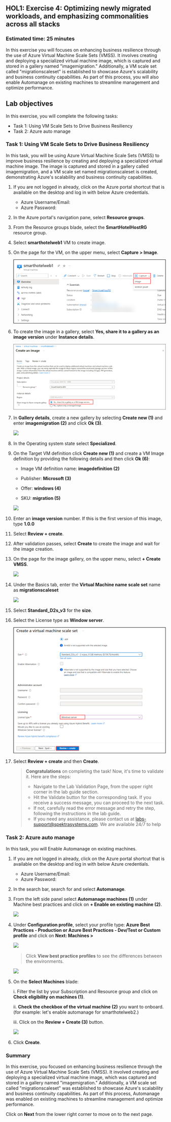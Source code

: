 ## HOL1: Exercise 4: Optimizing newly migrated workloads, and emphasizing commonalities across all stacks

### Estimated time: 25 minutes

In this exercise you will focuses on enhancing business resilience through the use of Azure Virtual Machine Scale Sets (VMSS). It involves creating and deploying a specialized virtual machine image, which is captured and stored in a gallery named "imagemigration." Additionally, a VM scale set called "migrationscaleset" is established to showcase Azure's scalability and business continuity capabilities. As part of this process, you will also enable Automanage on existing machines to streamline management and optimize performance.

## Lab objectives

In this exercise, you will complete the following tasks:

- Task 1: Using VM Scale Sets to Drive Business Resiliency
- Task 2: Azure auto manage

### Task 1: Using VM Scale Sets to Drive Business Resiliency

In this task, you will be using Azure Virtual Machine Scale Sets (VMSS) to improve business resilience by creating and deploying a specialized virtual machine image. The image is captured and stored in a gallery called imagemigration, and a VM scale set named migrationscaleset is created, demonstrating Azure's scalability and business continuity capabilities.

1. If you are not logged in already, click on the Azure portal shortcut that is available on the desktop and log in with below Azure credentials.
    * Azure Username/Email: <inject key="AzureAdUserEmail"></inject> 
    * Azure Password: <inject key="AzureAdUserPassword"></inject>

2. In the Azure portal's navigation pane, select **Resource groups**.

3. From the Resource groups blade, select the **SmartHotelHostRG** resource group.

4. Select **smarthotelweb1** VM to create image.

2. On the page for the VM, on the upper menu, select **Capture > Image**.
   
   ![](Images/30-09-2024(8).png)

4. To create the image in a gallery, select **Yes, share it to a gallery as an image version** under **Instance details**.

   ![](Images/md1-ex-4-t1-s6.png)

5. In **Gallery details**, create a new gallery by selecting **Create new (1)** and enter **imagemigration<inject key="DeploymentID" enableCopy="false" /> (2)** and click **Ok (3)**.

   ![](Images/upd-e4-t1-s7.png)

6. In the Operating system state select **Specialized**.

7. On the Target VM definition click **Create new (1)** and create a VM Image definition by providing the following details and then click **Ok (6)**: 
  
   - Image VM definition name: **imagedefinition<inject key="DeploymentID" enableCopy="false" /> (2)**

   - Publisher: **Microsoft (3)**
    
   - Offer: **windows (4)**
  
   - SKU: **migration (5)**

   ![](Images/upd-4-t1-s9.png)

8. Enter an **image version** number. If this is the first version of this image, type **1.0.0**

9. Select **Review + create**.

10. After validation passes, select **Create** to create the image and wait for the image creation.

11. On the page for the image gallery, on the upper menu, select **+ Create VMSS**.

    ![](Images/upd-vmss1.png)

12. Under the Basics tab, enter the **Virtual Machine name scale set** name as **migrationscaleset<inject key="DeploymentID" enableCopy="false" />**

    ![](Images/upd-vmname.png)

13. Select **Standard_D2s_v3** for the **size**.

14. Select the License type as **Window server**.

     ![](Images/30-09-2024(9).png)

15. Select **Review + create** and then **Create**.

     > **Congratulations** on completing the task! Now, it's time to validate it. Here are the steps:
     > - Navigate to the Lab Validation Page, from the upper right corner in the lab guide section.
     > - Hit the Validate button for the corresponding task. If you receive a success message, you can proceed to the next task. 
     > - If not, carefully read the error message and retry the step, following the instructions in the lab guide.
     > - If you need any assistance, please contact us at labs-support@spektrasystems.com. We are available 24/7 to help

### Task 2: Azure auto manage

In this task, you will Enable Automanage on existing machines.

1. If you are not logged in already, click on the Azure portal shortcut that is available on the desktop and log in with below Azure credentials.
    * Azure Username/Email: <inject key="AzureAdUserEmail"></inject> 
    * Azure Password: <inject key="AzureAdUserPassword"></inject>

2. In the search bar, search for and select **Automanage**.

3. From the left side panel select **Automanage machines (1)** under Machine best practices and click on **+ Enable on existing machine (2)**.
   
   ![](Images/upd-zero-vm-list-view.png)

4. Under **Configuration profile**, select your profile type: **Azure Best Practices - Production or Azure Best Practices - Dev/Test or Custom profile** and click on **Next: Machines >**
   
   ![](Images/upd-existing-vm-quick-create.png)
   
   > Click **View best practice profiles** to see the differences between the environments.
    
   ![](Images/upd-browse-production-profile.png)

5. On the **Select Machines** blade:

   i. Filter the list by your Subscription and Resource group and click on **Check eligibility on machines (1)**.
   
   ii. **Check the checkbox of the virtual machine (2)** you want to onboard. (for example: let's enable automanage for smarthotelweb2.)
   
   iii. Click on the **Review + Create (3)** button.
   
   ![](Images/updt-existing-vm-select-machine.png)

6. Click **Create**.

### Summary 

In this exercise, you focused on enhancing business resilience through the use of Azure Virtual Machine Scale Sets (VMSS). It involved creating and deploying a specialized virtual machine image, which was captured and stored in a gallery named "imagemigration." Additionally, a VM scale set called "migrationscaleset" was established to showcase Azure's scalability and business continuity capabilities. As part of this process, Automanage was enabled on existing machines to streamline management and optimize performance.

Click on **Next** from the lower right corner to move on to the next page.
